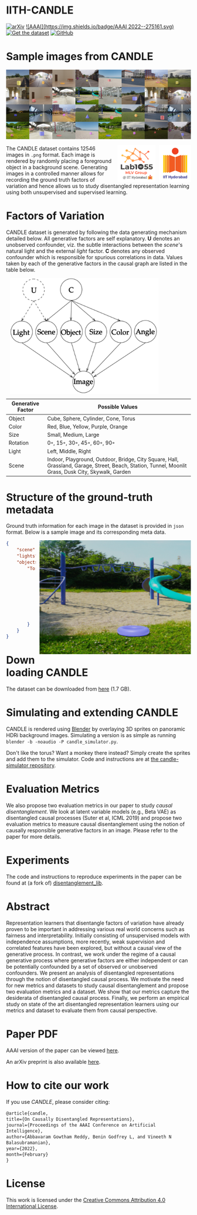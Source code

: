 # IITH-CANDLE

[![arXiv](https://img.shields.io/badge/arXiv-1234.56789-b31b1b.svg)](https://arxiv.org/abs/1234.56789)
[![AAAI](https://img.shields.io/badge/AAAI 2022-<identifier>-275161.svg)](https://aaai.org/Conferences/AAAI-22/)
[![Get the dataset](https://img.shields.io/badge/Get%20the%20Dataset-4285F4?logo=googledrive&logoColor=white)](https://drive.google.com/drive/folders/11w267LWI8tbWhf1SR8kd-l6fP9WbJwNL)
[![GitHub](https://img.shields.io/github/license/causal-disentanglement/IITH-CANDLE)](https://github.com/causal-disentanglement/IITH-CANDLE/blob/main/LICENSE)

# Sample images from CANDLE
![CANDLE grid](./images/grid.png)


<a href="https://iith.ac.in"><img align="right" height=100px style="margin-left: 10px" src="./images/iith.png"></a>
<a href="https://lab1055.github.io"><img align="right" height=100px style="margin-left: 10px" src="./images/lab1055.png"></a>
The CANDLE dataset contains 12546 images in `.png` format. Each image is rendered by randomly placing a foreground object in a background scene. Generating images in a controlled manner allows for recording the ground truth factors of variation and hence allows us to study disentangled representation learning using both unsupervised and supervised learning.


# Factors of Variation
CANDLE dataset is generated by following the data generating mechanism detailed below. All generative factors are self explanatory. **U** denotes an unobserved confounder, viz. the subtle interactions between the *scene*'s natural light and the external *light* factor. **C** denotes any observed confounder which is responsible for spurious correlations in data. Values taken by each of the generative factors in the causal graph are listed in the table below.

<img align="center" height=315px style="margin-left: 10px" src="./images/datagenerator.png">


| Generative Factor | Possible Values |
| --- | --- |
| Object | Cube, Sphere, Cylinder, Cone, Torus |
| Color | Red, Blue, Yellow, Purple, Orange |
| Size | Small, Medium, Large |
| Rotation | 0◦, 15◦, 30◦, 45◦, 60◦, 90◦ |
| Light | Left, Middle, Right |
| Scene | Indoor, Playground, Outdoor, Bridge, City Square, Hall, Grassland, Garage, Street, Beach, Station, Tunnel, Moonlit Grass, Dusk City, Skywalk, Garden |

# Structure of the ground-truth metadata
Ground truth information for each image in the dataset is provided in `json` format. Below is a sample image and its corresponding meta data.

<img align="right" height=310px style="margin-left: 10px" src="./images/3541.png">

```json
{
    "scene": "playground",
    "lights": "middle",
    "objects": {
        "Torus_0": {
            "object_type": "torus",
            "color": "blue",
            "size": 2.5,
            "rotation": 15,
            "bounds": [
                [150,36],
                [245,66]
            ]
        }
    }
}
```

# Downloading CANDLE
The dataset can be downloaded from [here](https://drive.google.com/drive/folders/11w267LWI8tbWhf1SR8kd-l6fP9WbJwNL) (1.7 GB).

# Simulating and extending CANDLE
CANDLE is rendered using [Blender](https://www.blender.org) by overlaying 3D sprites on panoramic HDRi background images. Simulating a version is as simple as running `blender -b -noaudio -P candle_simulator.py`.

Don't like the torus? Want a monkey there instead? Simply create the sprites and add them to the simulator. Code and instructions are at [the candle-simulator repository](https://github.com/causal-disentanglement/candle-simulator).

# Evaluation Metrics
We also propose two evaluation metrics in our paper to study *causal disentanglement*. We look at latent variable models (e.g., Beta VAE) as disentangled causal processes (Suter et al, ICML 2019) and propose two evaluation metrics to measure causal disentanglement using the notion of causally responsible generative factors in an image. Please refer to the paper for more details.

# Experiments
The code and instructions to reproduce experiments in the paper can be found at (a fork of) [disentanglement_lib](https://github.com/causal-disentanglement/disentanglement_lib).

# Abstract
Representation learners that disentangle factors of variation have already proven to be important in addressing various real world concerns such as fairness and interpretability. Initially consisting of unsupervised models with independence assumptions, more recently, weak supervision and correlated features have been explored, but without a causal view of the generative process. In contrast, we work under the regime of a causal generative process where generative factors are either independent or can be potentially confounded by a set of observed or unobserved confounders. We present an analysis of disentangled representations through the notion of disentangled causal process. We motivate the need for new metrics and datasets to study causal disentanglement and propose two evaluation metrics and a dataset. We show that our metrics capture the desiderata of disentangled causal process. Finally, we perform an empirical study on state of the art disentangled representation learners using our metrics and dataset to evaluate them from causal perspective.

# Paper PDF
AAAI version of the paper can be viewed [here](https://arxiv.org/).

An arXiv preprint is also available [here](https://arxiv.org/).

# How to cite our work
If you use *CANDLE*, please consider citing:
```
@article{candle, 
title={On Causally Disentangled Representations},  
journal={Proceedings of the AAAI Conference on Artificial Intelligence}, 
author={Abbavaram Gowtham Reddy, Benin Godfrey L, and Vineeth N Balasubramanian}, 
year={2022},
month={February}
}
```

# License
This work is licensed under the [Creative Commons Attribution 4.0 International License](https://creativecommons.org/licenses/by/4.0/).
